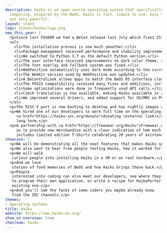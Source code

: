 ```yaml
---
description: Haiku is an open-source operating system that specifically targets personal
  computing. Inspired by the BeOS, Haiku is fast, simple to use, easy to learn and
  yet very powerful.
layout: stand
logo: stands/haiku/logo.png
new_this_year: |
  <p>Since last FOSDEM we had a Beta3 release last July which fixes 251 bugs from Beta2 and adds 1248 commits to it:</p>
  <ol>
    <li>The installation process is now much smoother.</li>
    <li>Package management received performance and stability improvement, and can now resume interrupted downloads.</li>
    <li>We switched to Python 3.7 as the default Python version.</li>
    <li>The user interface received improvements on dark color theme, scaling, and localization.</li>
    <li>The font overlay and fallback system was fixed.</li>
    <li>WebPositive automatically uses dark mode according to the current system color scheme.</li>
    <li>The WebKit version used by WebPositive was updated.</li>
    <li>A BeControlLook allows apps to match the BeOS R5 interface closely.</li>
    <li>The POSIX compatibility received many fixes and additions, including mlock/munlock, posix_fallocate and ppoll calls.</li>
    <li>Some optimizations were done in frequently used API calls.</li>
    <li>Czech translation is now available, making Haiku available in 28 languages.</li>
    <li>We improved several drivers, and added support for SD/MMC on PCI (SDHCI).</li>
  </ol>
  <p>The RISC-V port is now booting to desktop and has nightly images available.</p>
  <p>We hired one of our developers to work full time on the operating system. Consider
     <a href="https://haiku-inc.org/donate">donating (external link)</a> to support this in the
     long term.</p>
  <p>A partnership with <a href="https://freewear.org/Haiku">Freewear.org (external link)</a> allows
     us to provide new merchandise with a clear indication of hom much money gets to Haiku. This
     includes limited edition T-Shirts celebrating 20 years of existence for Haiku!</p>
showcase: |
  <p>We will be demonstrating all the neat features that makes Haiku special for us: indexed metadata in the filesystem, x-ray navigation, sliding tabs and window grouping.</p>
  <p>We also want to hear from people testing Haiku, how it worked for them, or not. We will guide you to create bug reports.</p>
  <p>We will walk
   curious people into installing Haiku in a VM or on real hardware.</p>
  <p>And we love
   stories of fond memories of BeOS and how Haiku brings those back.</p>
  <p>People
   interested into coding can also meet our developers, see where they can learn
   to program their own application, or write a recipe for HaikuPorter to port an
   existing one.</p>
  <p>And you'll see the faces of some coders you maybe already know
   from the IRC channels.</p>
themes:
- Operating systems
title: Haiku
website: https://www.haiku-os.org/
show_on_overview: true
chatroom: haiku
---
```


